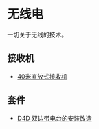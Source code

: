 # 无线电
一切关于无线的技术。
## 接收机
- [40米直放式接收机](https://github.com/cnsit/radio/blob/master/articles/40mdcr.md)
## 套件
- [D4D 双边带电台的安装改造](https://github.com/cnsit/radio/blob/master/articles/D4D.md)
